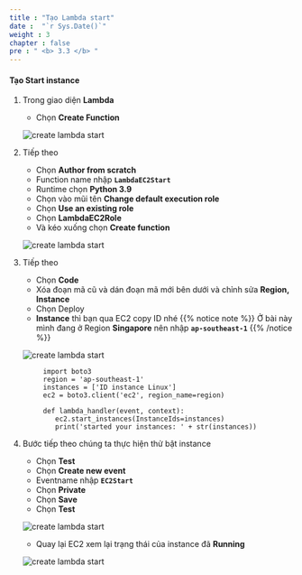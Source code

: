 ```yaml
---
title : "Tạo Lambda start"
date :  "`r Sys.Date()`" 
weight : 3
chapter : false
pre : " <b> 3.3 </b> "
---
```


#### Tạo Start instance

1. Trong giao diện **Lambda**

   - Chọn **Create Function**
  
   ![create lambda start](/aws-fcj-workshop01/images/4-CreateLambda/2LambdaStart/0011.png?width=90pc)

2. Tiếp theo

   - Chọn **Author from scratch**
   - Function name nhập **```LambdaEC2Start```**
   - Runtime chọn **Python 3.9**
   - Chọn vào mũi tên **Change default execution role**
   - Chọn **Use an existing role**
   - Chọn **LambdaEC2Role**
   - Và kéo xuống chọn **Create function**

   ![create lambda start](/aws-fcj-workshop01/images/4-CreateLambda/2LambdaStart/0012.png?width=90pc)


3. Tiếp theo

   - Chọn **Code**
   - Xóa đoạn mã cũ và dán đoạn mã mới bên dưới và chỉnh sửa **Region, Instance**
   - Chọn Deploy
   - **Instance** thì bạn qua EC2 copy ID nhé
  {{% notice note %}}
   Ở bài này mình đang ở Region **Singapore** nên nhập **```ap-southeast-1```**
   {{% /notice %}}

   ![create lambda start](/aws-fcj-workshop01/images/4-CreateLambda/2LambdaStart/0013.png?width=90pc)


            import boto3
            region = 'ap-southeast-1'
            instances = ['ID instance Linux']
            ec2 = boto3.client('ec2', region_name=region)

            def lambda_handler(event, context):
               ec2.start_instances(InstanceIds=instances)
               print('started your instances: ' + str(instances))
         

1. Bước tiếp theo chúng ta thực hiện thử bật instance

   - Chọn **Test**
   - Chọn **Create new event**
   - Eventname nhập **```EC2Start```**
   - Chọn **Private**
   - Chọn **Save**
   - Chọn **Test**

   ![create lambda start](/aws-fcj-workshop01/images/4-CreateLambda/2LambdaStart/0014.png?width=90pc)


   - Quay lại EC2 xem lại trạng thái của instance đã **Running**

   ![create lambda start](/aws-fcj-workshop01/images/4-CreateLambda/2LambdaStart/0015.png?width=90pc)